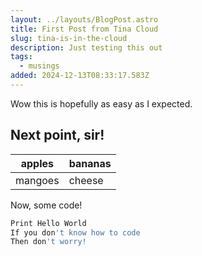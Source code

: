 ```yaml
---
layout: ../layouts/BlogPost.astro
title: First Post from Tina Cloud
slug: tina-is-in-the-cloud
description: Just testing this out
tags:
  - musings
added: 2024-12-13T08:33:17.583Z
---
```


Wow this is hopefully as easy as I expected.

## Next point, sir!

| apples  | bananas |
| ------- | ------- |
| mangoes | cheese  |

Now, some code!

```javascript
Print Hello World
If you don't know how to code
Then don't worry!
```
